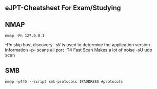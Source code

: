 ## eJPT-Cheatsheet For Exam/Studying


## NMAP
```
nmap -Pn 127.0.0.1
```
-Pn skip host discovery
-sV is used to determine the application version information
-p- scans all port 
-T4 Fast Scan Makes a lot of noise 
-sU udp scan 

## SMB 
```
nmap -p445 --script smb-protocols IPADDRESS #protocols 
```
